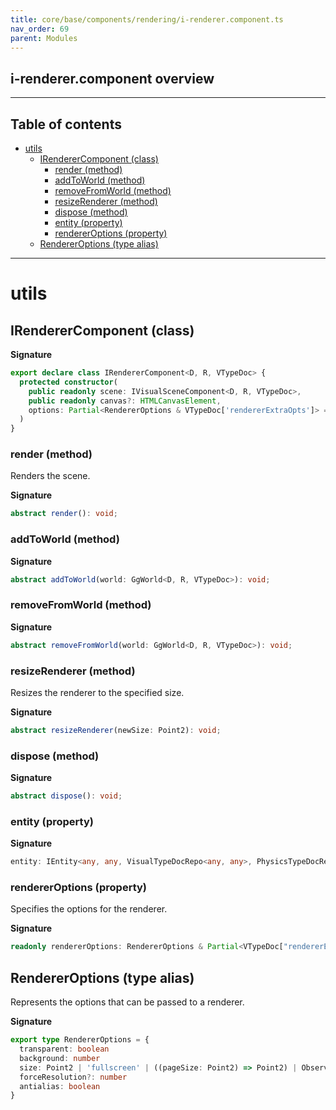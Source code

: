 ```yaml
---
title: core/base/components/rendering/i-renderer.component.ts
nav_order: 69
parent: Modules
---
```


## i-renderer.component overview

---

<h2 class="text-delta">Table of contents</h2>

- [utils](#utils)
  - [IRendererComponent (class)](#irenderercomponent-class)
    - [render (method)](#render-method)
    - [addToWorld (method)](#addtoworld-method)
    - [removeFromWorld (method)](#removefromworld-method)
    - [resizeRenderer (method)](#resizerenderer-method)
    - [dispose (method)](#dispose-method)
    - [entity (property)](#entity-property)
    - [rendererOptions (property)](#rendereroptions-property)
  - [RendererOptions (type alias)](#rendereroptions-type-alias)

---

# utils

## IRendererComponent (class)

**Signature**

```ts
export declare class IRendererComponent<D, R, VTypeDoc> {
  protected constructor(
    public readonly scene: IVisualSceneComponent<D, R, VTypeDoc>,
    public readonly canvas?: HTMLCanvasElement,
    options: Partial<RendererOptions & VTypeDoc['rendererExtraOpts']> = {}
  )
}
```

### render (method)

Renders the scene.

**Signature**

```ts
abstract render(): void;
```

### addToWorld (method)

**Signature**

```ts
abstract addToWorld(world: GgWorld<D, R, VTypeDoc>): void;
```

### removeFromWorld (method)

**Signature**

```ts
abstract removeFromWorld(world: GgWorld<D, R, VTypeDoc>): void;
```

### resizeRenderer (method)

Resizes the renderer to the specified size.

**Signature**

```ts
abstract resizeRenderer(newSize: Point2): void;
```

### dispose (method)

**Signature**

```ts
abstract dispose(): void;
```

### entity (property)

**Signature**

```ts
entity: IEntity<any, any, VisualTypeDocRepo<any, any>, PhysicsTypeDocRepo<any, any>> | null
```

### rendererOptions (property)

Specifies the options for the renderer.

**Signature**

```ts
readonly rendererOptions: RendererOptions & Partial<VTypeDoc["rendererExtraOpts"]>
```

## RendererOptions (type alias)

Represents the options that can be passed to a renderer.

**Signature**

```ts
export type RendererOptions = {
  transparent: boolean
  background: number
  size: Point2 | 'fullscreen' | ((pageSize: Point2) => Point2) | Observable<Point2>
  forceResolution?: number
  antialias: boolean
}
```
